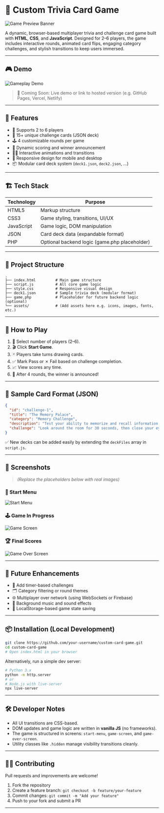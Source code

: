 # 🧠 Custom Trivia Card Game

![Game Preview Banner](assets/game-banner-placeholder.png)

A dynamic, browser-based multiplayer trivia and challenge card game built with **HTML**, **CSS**, and **JavaScript**. Designed for 2–6 players, the game includes interactive rounds, animated card flips, engaging category challenges, and stylish transitions to keep users immersed.

---

## 🎮 Demo

![Gameplay Demo](assets/gameplay-gif-placeholder.gif)

> 🚀 Coming Soon: Live demo or link to hosted version (e.g. GitHub Pages, Vercel, Netlify)

---

## 🧩 Features

- 🎲 Supports 2 to 6 players
- 🧠 15+ unique challenge cards (JSON deck)
- 🕹️ 4 customizable rounds per game
- 🧾 Dynamic scoring and winner announcement
- 🧙‍♂️ Interactive animations and transitions
- 🔄 Responsive design for mobile and desktop
- 📦 Modular card deck system (`deck1.json`, `deck2.json`, …)

---

## 🏗️ Tech Stack

| Technology | Purpose |
|------------|---------|
| HTML5      | Markup structure |
| CSS3       | Game styling, transitions, UI/UX |
| JavaScript | Game logic, DOM manipulation |
| JSON       | Card deck data (expandable format) |
| PHP        | Optional backend logic (game.php placeholder) |

---

## 📁 Project Structure

```text
.
├── index.html         # Main game structure
├── script.js          # All core game logic
├── style.css          # Responsive visual design
├── deck1.json         # Sample trivia deck (modular format)
├── game.php           # Placeholder for future backend logic (optional)
└── assets/            # (Add assets here e.g. icons, images, fonts, etc.)
```

---

## 🚦 How to Play

1. 🔢 Select number of players (2–6).
2. 🎬 Click **Start Game**.
3. 🃏 Players take turns drawing cards.
4. ✅ Mark Pass or ✗ Fail based on challenge completion.
5. 📈 View scores any time.
6. 🏁 After 4 rounds, the winner is announced!

---

## 🧠 Sample Card Format (JSON)

```json
{
  "id": "challenge-1",
  "title": "The Memory Palace",
  "category": "Memory Challenge",
  "description": "Test your ability to memorize and recall information under pressure.",
  "challenge": "Look around the room for 30 seconds, then close your eyes and name 10 specific objects you saw."
}
```

✅ New decks can be added easily by extending the `deckFiles` array in `script.js`.

---

## 📸 Screenshots

> *(Replace the placeholders below with real images)*

### 🎴 Start Menu
![Start Menu](assets/screenshot-start-menu.png)

### 🕹️ Game In Progress
![Game Screen](assets/screenshot-game-screen.png)

### 🏆 Final Scores
![Game Over Screen](assets/screenshot-game-over.png)

---

## 🧪 Future Enhancements

- 🔄 Add timer-based challenges
- 🗂️ Category filtering or round themes
- 🌐 Multiplayer over network (using WebSockets or Firebase)
- 🎵 Background music and sound effects
- 💾 LocalStorage-based game state saving

---

## 📦 Installation (Local Development)

```bash
git clone https://github.com/your-username/custom-card-game.git
cd custom-card-game
# Open index.html in your browser
```

Alternatively, run a simple dev server:

```bash
# Python 3.x
python -m http.server
# or
# Node.js with live-server
npx live-server
```

---

## 🛠️ Developer Notes

- All UI transitions are CSS-based.
- DOM updates and game logic are written in **vanilla JS** (no frameworks).
- The game is structured in screens: `start-menu`, `game-screen`, and `game-over-screen`.
- Utility classes like `.hidden` manage visibility transitions cleanly.

---

## 👨‍💻 Contributing

Pull requests and improvements are welcome!

1. Fork the repository
2. Create a feature branch: `git checkout -b feature/your-feature`
3. Commit changes: `git commit -m "Add your feature"`
4. Push to your fork and submit a PR

---
